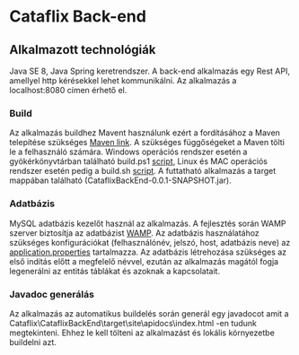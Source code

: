 # Cataflix Back-end

## Alkalmazott technológiák
Java SE 8, Java Spring keretrendszer. A back-end alkalmazás egy Rest API, amellyel http kérésekkel lehet kommunikálni. Az alkalmazás a localhost:8080 címen érhető el.

### Build
Az alkalmazás buildhez Mavent használunk ezért a fordításához a Maven telepítése szükséges [Maven link](https://maven.apache.org/download.cgi).
A szükséges függőségeket a Maven tölti le a felhasználó számára. Windows operációs rendszer esetén a gyökérkönyvtárban található build.ps1 [script](build.ps1), 
Linux és MAC operációs rendszer esetén pedig a build.sh [script](build.sh).
A futtatható alkalmazás a target mappában található (CataflixBackEnd-0.0.1-SNAPSHOT.jar).

### Adatbázis
MySQL adatbázis kezelőt használ az alkalmazás. A fejlesztés során WAMP szerver biztosítja az adatbázist [WAMP](http://www.wampserver.com/en/). 
Az adatbázis használatához szükséges konfigurációkat (felhasználónév, jelszó, host, adatbázis neve) az [application.properties](src/main/resources/application.properties) tartalmazza.
Az adatbázis létrehozása szükséges az első indítás előtt a megfelelő névvel, ezután az alkalmazás magától fogja legenerálni az entitás táblákat és azoknak a kapcsolatait.

### Javadoc generálás
Az alkalmazás az automatikus buildelés során generál egy javadocot amit a Cataflix\CataflixBackEnd\target\site\apidocs\index.html -en tudunk megtekinteni.
Ehhez le kell tölteni az alkalmazást és lokális környezetbe buildelni azt.
